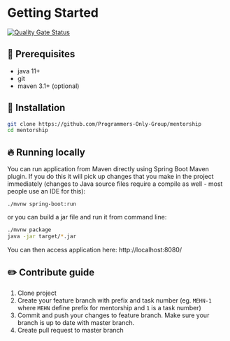 # Getting Started

[![Quality Gate Status](https://sonarcloud.io/api/project_badges/measure?project=Programmers-Only-Group_mentorship&metric=alert_status)](https://sonarcloud.io/dashboard?id=Programmers-Only-Group_mentorship)

## :pushpin: Prerequisites
* java 11+
* git
* maven 3.1+ (optional)

## :hammer: Installation
```bash
git clone https://github.com/Programmers-Only-Group/mentorship
cd mentorship
```

## :fire: Running locally
You can run application from Maven directly using Spring Boot Maven plugin. If you do this it will pick up changes that you make in the project immediately (changes to Java source files require a compile as well - most people use an IDE for this):

```./mvnw spring-boot:run```

or you can build a jar file and run it from command line:

```bash
./mvnw package
java -jar target/*.jar
```

You can then access application here: http://localhost:8080/

## :pencil2: Contribute guide
1. Clone project
2. Create your feature branch with prefix and task number (eg. `MEHN-1` where `MEHN` define prefix for mentorship and `1` is a task number)
3. Commit and push your changes to feature branch. Make sure your branch is up to date with master branch.
4. Create pull request to master branch